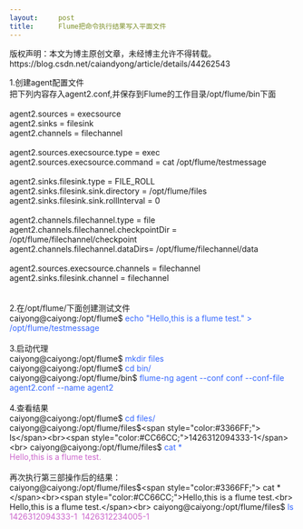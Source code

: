 ```yaml
---
layout:     post
title:      Flume把命令执行结果写入平面文件
---
```

<div id="article_content" class="article_content clearfix csdn-tracking-statistics" data-pid="blog" data-mod="popu_307" data-dsm="post">
								<div class="article-copyright">
					版权声明：本文为博主原创文章，未经博主允许不得转载。					https://blog.csdn.net/caiandyong/article/details/44262543				</div>
								            <link rel="stylesheet" href="https://csdnimg.cn/release/phoenix/template/css/ck_htmledit_views-f76675cdea.css">
						<div class="htmledit_views" id="content_views">
                
1.创建agent配置文件<br>
把下列内容存入agent2.conf,并保存到Flume的工作目录/opt/flume/bin下面<br><br>
agent2.sources = execsource<br>
agent2.sinks = filesink<br>
agent2.channels = filechannel<br><br>
agent2.sources.execsource.type = exec<br>
agent2.sources.execsource.command = cat /opt/flume/testmessage<br><br>
agent2.sinks.filesink.type = FILE_ROLL<br>
agent2.sinks.filesink.sink.directory = /opt/flume/files<br>
agent2.sinks.filesink.sink.rollInterval = 0<br><br>
agent2.channels.filechannel.type = file<br>
agent2.channels.filechannel.checkpointDir = /opt/flume/filechannel/checkpoint<br>
agent2.channels.filechannel.dataDirs= /opt/flume/filechannel/data<br><br>
agent2.sources.execsource.channels = filechannel<br>
agent2.sinks.filesink.channel = filechannel<br><br><br>
2.在/opt/flume/下面创建测试文件<br>
caiyong@caiyong:/opt/flume$ <span style="color:#3366FF;">echo "Hello,this is a flume test." &gt; /opt/flume/testmessage</span><br><br>
3.启动代理<br>
caiyong@caiyong:/opt/flume$ <span style="color:#3366FF;">mkdir files</span><br>
caiyong@caiyong:/opt/flume$ <span style="color:#3366FF;">cd bin/</span><br>
caiyong@caiyong:/opt/flume/bin$ <span style="color:#3366FF;">flume-ng agent --conf conf --conf-file agent2.conf --name agent2</span><br><br>
4.查看结果<br>
caiyong@caiyong:/opt/flume$ <span style="color:#3366FF;">cd files/</span><br>
caiyong@caiyong:/opt/flume/files$<span style="color:#3366FF;"> ls</span><br><span style="color:#CC66CC;">1426312094333-1</span><br>
caiyong@caiyong:/opt/flume/files$ <span style="color:#3366FF;">cat *</span><br><span style="color:#CC66CC;">Hello,this is a flume test.</span><br><br>
再次执行第三部操作后的结果：<br>
caiyong@caiyong:/opt/flume/files$<span style="color:#3366FF;"> cat *</span><br><span style="color:#CC66CC;">Hello,this is a flume test.<br>
Hello,this is a flume test.</span><br>
caiyong@caiyong:/opt/flume/files$<span style="color:#3366FF;"> ls</span><br><span style="color:#CC66CC;">1426312094333-1  1426312234005-1</span><br><br><p><br></p>
<p><br></p>
            </div>
                </div>